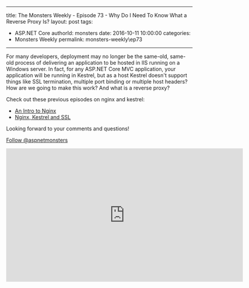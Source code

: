 
---
title: The Monsters Weekly - Episode 73 -  Why Do I Need To Know What a Reverse Proxy Is?
layout: post
tags: 
  - ASP.NET Core
authorId: monsters
date: 2016-10-11 10:00:00
categories:
  - Monsters Weekly
permalink: monsters-weekly\ep73
---

<p>For many developers, deployment may no longer be the same-old, same-old process of delivering an application to be hosted in IIS running on a Windows server. In fact, for any ASP.NET Core MVC application, your application will be running in Kestrel, but as a host Kestrel doesn't support things like SSL termination, multiple port binding or multiple host headers? How are we going to make this work? And what is a reverse proxy?</p><p>Check out these previous episodes on nginx and kestrel:</p><ul><li><a href="https://channel9.msdn.com/Series/aspnetmonsters/ASPNET-Monsters-58-Nginx-Kestrel-and-SSL">An Intro to Nginx</a></li><li><a href="https://channel9.msdn.com/Series/aspnetmonsters/ASPNET-Monsters-58-Nginx-Kestrel-and-SSL">Nginx, Kestrel and SSL</a></li></ul><p>Looking forward to your comments and questions!</p><p><a class="twitter-follow-button" href="https://twitter.com/aspnetmonsters">Follow @aspnetmonsters</a></p> 


<iframe src='https://channel9.msdn.com/Series/aspnetmonsters/ASPNET-Monsters-73-Why-Do-I-Need-To-Know-What-a-Reverse-Proxy-Is/player' width='640' height='360' allowFullScreen frameBorder='0'></iframe>

